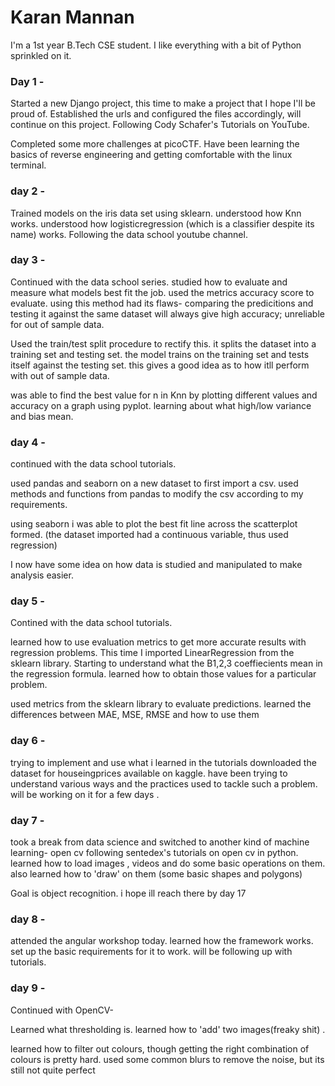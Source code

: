 # Karan Mannan

I'm a 1st year B.Tech CSE student. 
I like everything with a bit of Python sprinkled on it. 



### Day 1 - 

Started a new Django project, this time to make a project that I hope I'll be proud of. Established the urls and configured the files accordingly, will continue on this project. Following Cody Schafer's Tutorials on YouTube.

Completed some more challenges at picoCTF. Have been learning the basics of reverse engineering and getting comfortable with the linux terminal.


### day 2 - 

Trained models on the iris data set using sklearn. 
understood how Knn works.
understood how logisticregression (which is a classifier despite its name) works.
Following the data school youtube channel.



### day 3 - 

Continued with the data school series. 
studied how to evaluate and measure what models best fit the job.
used the metrics accuracy score to evaluate. 
using this method had its flaws- comparing the predicitions and testing it against the same dataset will always give high accuracy; unreliable for out of sample data.

Used the train/test split procedure to rectify this.
it splits the dataset into a training set and testing set.
the model trains on the training set and tests itself against the testing set.
this gives a good idea as to how itll perform with out of sample data.

was able to find the best value for n in Knn by plotting different values and accuracy on a graph using pyplot.
learning about what high/low variance and bias mean.

### day 4 - 

continued with the data school tutorials.

used pandas and seaborn on a new dataset to first import a csv. used methods and functions from pandas to modify the csv according to my requirements.

using seaborn i was able to plot the best fit line across the scatterplot formed. (the dataset imported had a continuous variable, thus used regression)

I now have some idea on how data is studied and manipulated to make analysis easier.
            
### day 5 - 

Contined with the data school tutorials.

learned how to use evaluation metrics to get more accurate results with regression problems. This time I imported LinearRegression from the sklearn library.
Starting to understand what the B1,2,3 coeffiecients mean in the regression formula. 
learned how to obtain those values for a particular problem.

used metrics from the sklearn library to evaluate predictions. learned the differences between MAE, MSE, RMSE and how to use them


### day 6 - 

trying to implement and use what i learned in the tutorials
downloaded the dataset for houseingprices available on kaggle.
have been trying to understand various ways and the practices used to tackle such a problem.
will be working on it for a few days .

### day 7 -

took a break from data science and switched to another kind of machine learning- open cv 
following sentedex's tutorials on open cv in python. 
learned how to load images , videos and do some basic operations on them.
also learned how to 'draw' on them (some basic shapes and polygons) 

Goal is object recognition. 
i hope ill reach there by day 17


### day 8 -

attended the angular workshop today.
learned how the framework works.
set up the basic requirements for it to work. 
will be following up with tutorials. 


### day 9 -

Continued with OpenCV- 

Learned what thresholding is. learned how to 'add' two images(freaky shit) .


learned how to filter out colours, though getting the right combination of colours is pretty hard.
used some common blurs to remove the noise, but its still not quite perfect

            
